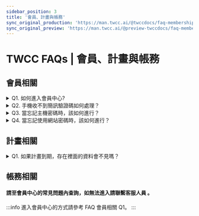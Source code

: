 ```yaml
---
sidebar_position: 3
title: '會員、計畫與帳務'
sync_original_production: 'https://man.twcc.ai/@twccdocs/faq-membership-project-billing-zh' 
sync_original_preview: 'https://man.twcc.ai/@preview-twccdocs/faq-membership-project-billing-zh'
---
```


# TWCC FAQs | 會員、計畫與帳務


## 會員相關

<details>

<summary> Q1. 如何進入會員中心?</summary>

進入會員中心之方式，請參考[<ins>此文件</ins>](https://man.twcc.ai/@twccdocs/doc-service-main-zh/https%3A%2F%2Fman.twcc.ai%2F%40twsdocs%2Fhowto-service-access-service-zh)。

</details>

<details>

<summary> Q2. 手機收不到簡訊驗證碼如何處理？</summary>

1. 本中心為了確認會員的身份並認證手機之有效性，必須接收簡訊並輸入驗證碼方能完成申請步驟，詳細處理步驟請參考[<ins>此文件</ins>](https://man.twcc.ai/@twccdocs/doc-service-main-zh/https%3A%2F%2Fman.twcc.ai%2F%40twccdocs%2Fhowo-service-receive-verif-phone-zh)。
2. 如果您門號所屬電信公司未提供線上解除拒收企業簡訊的服務，請致電電信公司請相關人員協助變更作業；變更後不會立即生效，作業生效時間請您洽詢電信公司。

</details>

<details>

<summary> Q3. 當忘記主機密碼時，該如何進行？</summary>

本中心無記錄用戶主機密碼，請您透過服務網重置主機密碼，詳細重置步驟請參考[<ins>此文件</ins>](https://man.twcc.ai/@twccdocs/doc-service-main-zh/https%3A%2F%2Fman.twcc.ai%2F%40twccdocs%2Fguide-service-hostname-pwd-otp-zh#%E9%87%8D%E7%BD%AE%E4%B8%BB%E6%A9%9F%E5%AF%86%E7%A2%BC)。

</details>

<details>

<summary> Q4. 當忘記使用網站密碼時，該如何進行？</summary>

請至服務網站上點選登入完後點選忘記密碼即可，詳細步驟請參考[<ins>此文件</ins>](https://man.twcc.ai/@twccdocs/doc-service-main-zh/https%3A%2F%2Fman.twcc.ai%2F%40twccdocs%2Fguide-service-reset-portal-pwd-zh)。

</details>
<div style={{height:10+'px'}}></div>

## 計畫相關

<details>

<summary> Q1. 如果計畫到期，存在裡面的資料會不見嗎？</summary>

- 高速檔案系統 (HFS) 為個人之空間，因此資料不受計畫期限影響。
- 儲存於雲端物件儲存服務 (COS) 、虛擬磁碟服務 (VDS) 及各計算資源中的資料，**在計畫到期後，請盡快聯絡客服人員詢問相關事宜。**

</details>
<div style={{height:10+'px'}}></div>

## 帳務相關

#### 請至會員中心的常見問題內查詢，如無法進入請聯繫客服人員 。 
:::info
進入會員中心的方式請參考 FAQ 會員相關 Q1。
:::